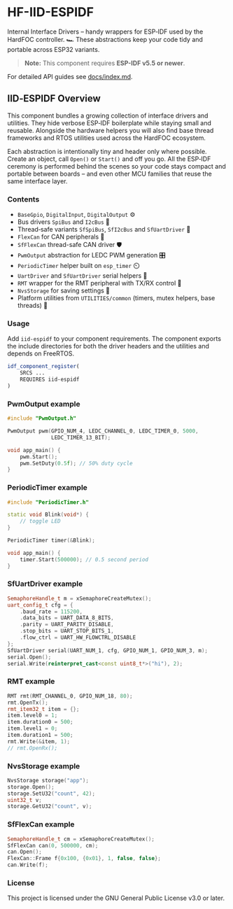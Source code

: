 # HF-IID-ESPIDF

Internal Interface Drivers – handy wrappers for ESP‑IDF used by the HardFOC controller. 🏎️ These abstractions keep your code tidy and portable across ESP32 variants.

> **Note:** This component requires **ESP-IDF v5.5 or newer**.

For detailed API guides see [docs/index.md](docs/index.md).

## IID‑ESPIDF Overview

This component bundles a growing collection of interface drivers and utilities. They hide verbose ESP‑IDF boilerplate while staying small and reusable. Alongside the hardware helpers you will also find base thread frameworks and RTOS utilities used across the HardFOC ecosystem.

Each abstraction is intentionally tiny and header only where possible. Create an object, call `Open()` or `Start()` and off you go. All the ESP‑IDF ceremony is performed behind the scenes so your code stays compact and portable between boards – and even other MCU families that reuse the same interface layer.


### Contents
- `BaseGpio`, `DigitalInput`, `DigitalOutput` ⚙️
- Bus drivers `SpiBus` and `I2cBus` 🚌
- Thread‑safe variants `SfSpiBus`, `SfI2cBus` and `SfUartDriver` 🧵
- `FlexCan` for CAN peripherals 🚐
- `SfFlexCan` thread-safe CAN driver 🛡️
- `PwmOutput` abstraction for LEDC PWM generation 🎛️
- `PeriodicTimer` helper built on `esp_timer` ⏲️
- `UartDriver` and `SfUartDriver` serial helpers 📡
- `RMT` wrapper for the RMT peripheral with TX/RX control 📡
- `NvsStorage` for saving settings 💾
- Platform utilities from `UTILITIES/common` (timers, mutex helpers, base threads) 🧰

### Usage
Add `iid-espidf` to your component requirements. The component exports the include directories for both the driver headers and the utilities and depends on FreeRTOS.

```cmake
idf_component_register(
    SRCS ...
    REQUIRES iid-espidf
)
```

### PwmOutput example
```cpp
#include "PwmOutput.h"

PwmOutput pwm(GPIO_NUM_4, LEDC_CHANNEL_0, LEDC_TIMER_0, 5000,
              LEDC_TIMER_13_BIT);

void app_main() {
    pwm.Start();
    pwm.SetDuty(0.5f); // 50% duty cycle
}
```

### PeriodicTimer example
```cpp
#include "PeriodicTimer.h"

static void Blink(void*) {
    // toggle LED
}

PeriodicTimer timer(&Blink);

void app_main() {
    timer.Start(500000); // 0.5 second period
}
```

### SfUartDriver example
```cpp
SemaphoreHandle_t m = xSemaphoreCreateMutex();
uart_config_t cfg = {
    .baud_rate = 115200,
    .data_bits = UART_DATA_8_BITS,
    .parity = UART_PARITY_DISABLE,
    .stop_bits = UART_STOP_BITS_1,
    .flow_ctrl = UART_HW_FLOWCTRL_DISABLE
};
SfUartDriver serial(UART_NUM_1, cfg, GPIO_NUM_1, GPIO_NUM_3, m);
serial.Open();
serial.Write(reinterpret_cast<const uint8_t*>("hi"), 2);
```


### RMT example
```cpp
RMT rmt(RMT_CHANNEL_0, GPIO_NUM_18, 80);
rmt.OpenTx();
rmt_item32_t item = {};
item.level0 = 1;
item.duration0 = 500;
item.level1 = 0;
item.duration1 = 500;
rmt.Write(&item, 1);
// rmt.OpenRx();
```

### NvsStorage example
```cpp
NvsStorage storage("app");
storage.Open();
storage.SetU32("count", 42);
uint32_t v;
storage.GetU32("count", v);
```

### SfFlexCan example
```cpp
SemaphoreHandle_t cm = xSemaphoreCreateMutex();
SfFlexCan can(0, 500000, cm);
can.Open();
FlexCan::Frame f{0x100, {0x01}, 1, false, false};
can.Write(f);
```

### License

This project is licensed under the GNU General Public License v3.0 or later.
